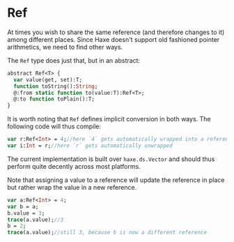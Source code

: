# Ref

At times you wish to share the same reference (and therefore changes to it) among different places. Since Haxe doesn't support old fashioned pointer arithmetics, we need to find other ways.

The `Ref` type does just that, but in an abstract:

```haxe
abstract Ref<T> {
  var value(get, set):T;
  function toString():String;
  @:from static function to(value:T):Ref<T>;
  @:to function toPlain():T;
}
```

It is worth noting that `Ref` defines implicit conversion in both ways. The following code will thus compile:

```haxe
var r:Ref<Int> = 4;//here `4` gets automatically wrapped into a reference
var i:Int = r;//here `r` gets automatically unwrapped
```

The current implementation is built over `haxe.ds.Vector` and should thus perform quite decently across most platforms.

Note that assigning a value to a reference will update the reference in place but rather wrap the value in a new reference.

```haxe
var a:Ref<Int> = 4;
var b = a;
b.value = 3;
trace(a.value);//3
b = 2;
trace(a.value);//still 3, because b is now a different reference
```

